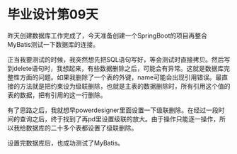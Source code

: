 # 毕业设计第09天

昨天创建数据库工作完成了，今天准备创建一个SpringBoot的项目再整合MyBatis测试一下数据库的连接。

正当我要测试的时候，我突然想先把SQL语句写好，等会测试时直接拷贝。然后写到delete语句时，我想起来，有些数据删除之后，可能会有异常。这就是数据库完整性方面的问题。如果我删除了一个表的外键，name可能会出现引用错误。最直接的方法就是把约束设为级联删除，也就是主表的数据删除时，所有引用这个值的表的数据，把有引用的这一行删除。

有了思路之后，我就想早powerdesigner里面设置一下级联删除。在经过一段时间的查询之后，终于找到了再pd里设置级联的放大。由于操作只能逐一操作，所以我给数据库的二十多个表都设置了级联删除。

设置完数据库后，也成功测试了MyBatis。